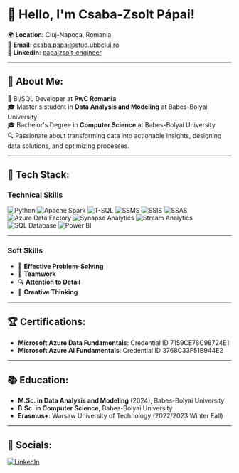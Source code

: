 # 👋 Hello, I'm Csaba-Zsolt Pápai!

🌍 **Location**: Cluj-Napoca, Romania  
📧 **Email**: [csaba.papai@stud.ubbcluj.ro](mailto:csaba.papai@stud.ubbcluj.ro)  
🔗 **LinkedIn**: [papaizsolt-engineer](https://linkedin.com/in/papaizsolt-engineer/)

---

## 🚀 About Me:
🎯 BI/SQL Developer at **PwC Romania**  
🎓 Master's student in **Data Analysis and Modeling** at Babes-Bolyai University  
🎓 Bachelor's Degree in **Computer Science** at Babes-Bolyai University  
🔍 Passionate about transforming data into actionable insights, designing data solutions, and optimizing processes.

---

## 💼 Tech Stack:
### **Technical Skills**
![Python](https://img.shields.io/badge/-Python-3776AB?logo=python&logoColor=white&style=flat-square)
![Apache Spark](https://img.shields.io/badge/-Apache%20Spark-E25A1C?logo=apachespark&logoColor=white&style=flat-square)
![T-SQL](https://img.shields.io/badge/-T--SQL-CC2927?logo=microsoftsqlserver&logoColor=white&style=flat-square)
![SSMS](https://img.shields.io/badge/-SSMS-CC2927?logo=microsoftsqlserver&logoColor=white&style=flat-square)
![SSIS](https://img.shields.io/badge/-SSIS-CC2927?logo=microsoftsqlserver&logoColor=white&style=flat-square)
![SSAS](https://img.shields.io/badge/-SSAS-CC2927?logo=microsoftsqlserver&logoColor=white&style=flat-square)
![Azure Data Factory](https://img.shields.io/badge/-Azure%20Data%20Factory-0078D4?logo=microsoftazure&logoColor=white&style=flat-square)
![Synapse Analytics](https://img.shields.io/badge/-Azure%20Synapse%20Analytics-0078D4?logo=microsoftazure&logoColor=white&style=flat-square)
![Stream Analytics](https://img.shields.io/badge/-Azure%20Stream%20Analytics-0078D4?logo=microsoftazure&logoColor=white&style=flat-square)
![SQL Database](https://img.shields.io/badge/-Azure%20SQL%20Database-0078D4?logo=microsoftazure&logoColor=white&style=flat-square)
![Power BI](https://img.shields.io/badge/-Power%20BI-F2C811?logo=powerbi&logoColor=white&style=flat-square)

---

### **Soft Skills**
- 🌟 **Effective Problem-Solving**  
- 🤝 **Teamwork**  
- 🔍 **Attention to Detail**  
- 🎨 **Creative Thinking**

---

## 🏆 Certifications:
- **Microsoft Azure Data Fundamentals**: Credential ID 7159CE78C98724E1  
- **Microsoft Azure AI Fundamentals**: Credential ID 3768C33F51B944E2  

---

## 📚 Education:
- **M.Sc. in Data Analysis and Modeling** (2024), Babes-Bolyai University  
- **B.Sc. in Computer Science**, Babes-Bolyai University  
- **Erasmus+**: Warsaw University of Technology (2022/2023 Winter Fall)

---

## 🔗 Socials:
[![LinkedIn](https://img.shields.io/badge/-LinkedIn-0077B5?logo=linkedin&logoColor=white&style=flat-square)](https://linkedin.com/in/papaizsolt-engineer/)
